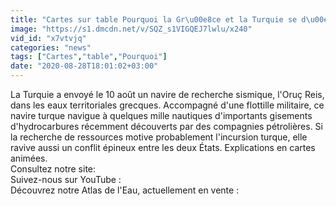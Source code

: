 ```yaml
---
title: "Cartes sur table Pourquoi la Gr\u00e8ce et la Turquie se d\u00e9chirent en M\u00e9diterran\u00e9e"
image: "https://s1.dmcdn.net/v/SQZ_s1VIGQEJ7lwlu/x240"
vid_id: "x7vtvjq"
categories: "news"
tags: ["Cartes","table","Pourquoi"]
date: "2020-08-28T18:01:02+03:00"
---
```

La Turquie a envoyé le 10 août un navire de recherche sismique, l'Oruç Reis, dans les eaux territoriales grecques. Accompagné d'une flottille militaire, ce navire turque navigue à quelques mille nautiques d'importants gisements d'hydrocarbures récemment découverts par des compagnies pétrolières. Si la recherche de ressources motive probablement l'incursion turque, elle ravive aussi un conflit épineux entre les deux États. Explications en cartes animées.   <br>Consultez notre site:   <br>Suivez-nous sur YouTube :   <br>Découvrez notre Atlas de l'Eau, actuellement en vente : 
